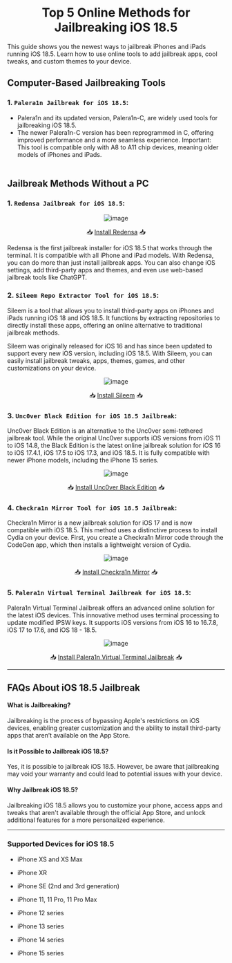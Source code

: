 <div align="center">

# Top 5 Online Methods for Jailbreaking iOS 18.5

</div>


This guide shows you the newest ways to jailbreak iPhones and iPads running iOS 18.5. Learn how to use online tools to add jailbreak apps, cool tweaks, and custom themes to your device.

##  Computer-Based Jailbreaking Tools

### 1. `Palera1n Jailbreak for iOS 18.5`:

- Palera1n and its updated version, Palera1n-C, are widely used tools for jailbreaking iOS 18.5.
- The newer Palera1n-C version has been reprogrammed in C, offering improved performance and a more seamless experience.
Important: This tool is compatible only with A8 to A11 chip devices, meaning older models of iPhones and iPads.<br><br>


##  Jailbreak Methods Without a PC

### 1. `Redensa Jailbreak for iOS 18.5`:

<div align="center">

![image](https://github.com/Future-Jailbreak/ios-17-6-jailbreak/assets/172568410/6ad347aa-ac2b-4bd6-b085-a09e8c6743b0)

📥 <a href="https://xookz.com/redansa/#redensa-btn">Install Redensa</a> 📥

</div>

Redensa is the first jailbreak installer for iOS 18.5 that works through the terminal. It is compatible with all iPhone and iPad models. With Redensa, you can do more than just install jailbreak apps. You can also change iOS settings, add third-party apps and themes, and even use web-based jailbreak tools like ChatGPT.

### 2. `Sileem Repo Extractor Tool for iOS 18.5`:

Sileem is a tool that allows you to install third-party apps on iPhones and iPads running iOS 18 and iOS 18.5. It functions by extracting repositories to directly install these apps, offering an online alternative to traditional jailbreak methods.

Sileem was originally released for iOS 16 and has since been updated to support every new iOS version, including iOS 18.5. With Sileem, you can easily install jailbreak tweaks, apps, themes, games, and other customizations on your device.

<div align="center">

![image](https://github.com/Future-Jailbreak/ios-17-6-jailbreak/assets/172568410/487ee748-644c-4346-8529-44326165e245)

📥 <a href="https://xookz.com/sileem/#btn">Install Sileem</a> 📥

</div>

### 3. `Unc0ver Black Edition for iOS 18.5 Jailbreak`:

Unc0ver Black Edition is an alternative to the Unc0ver semi-tethered jailbreak tool. While the original Unc0ver supports iOS versions from iOS 11 to iOS 14.8, the Black Edition is the latest online jailbreak solution for iOS 16 to iOS 17.4.1, iOS 17.5 to iOS 17.3, and iOS 18.5. It is fully compatible with newer iPhone models, including the iPhone 15 series.

<div align="center">

![image](https://github.com/Future-Jailbreak/ios-17-6-jailbreak/assets/172568410/993ecfdb-56d4-458b-aba8-feda452e1274)

📥 <a href="https://xookz.com/uncover-black-edition/#btn">Install Unc0ver Black Edition</a> 📥

</div>

### 4. `Checkra1n Mirror Tool for iOS 18.5 Jailbreak`:

Checkra1n Mirror is a new jailbreak solution for iOS 17 and is now compatible with iOS 18.5. This method uses a distinctive process to install Cydia on your device. First, you create a Checkra1n Mirror code through the CodeGen app, which then installs a lightweight version of Cydia.

<div align="center">

![image](https://github.com/Future-Jailbreak/ios-17-6-jailbreak/assets/172568410/ec52df1d-be35-41ea-a6a6-84ae2fea9971)

📥 <a href="https://pangu8.com/checkrain-mirror-guide/">Install Checkra1n Mirror</a> 📥

</div>

### 5. `Palera1n Virtual Terminal Jailbreak for iOS 18.5`:

Palera1n Virtual Terminal Jailbreak offers an advanced online solution for the latest iOS devices. This innovative method uses terminal processing to update modified IPSW keys. It supports iOS versions from iOS 16 to 16.7.8, iOS 17 to 17.6, and iOS 18 - 18.5.

<div align="center">

![image](https://github.com/Future-Jailbreak/ios-17-6-jailbreak/assets/172568410/4c03dded-9035-4a10-b8b2-255b3878d678)

📥 <a href="https://xookz.com/palerain-jailbreak/#palera1nvirtual">Install Palera1n Virtual Terminal Jailbreak</a> 📥

</div>

<hr>


## FAQs About iOS 18.5 Jailbreak

#### What is Jailbreaking?

Jailbreaking is the process of bypassing Apple's restrictions on iOS devices, enabling greater customization and the ability to install third-party apps that aren’t available on the App Store.

#### Is it Possible to Jailbreak iOS 18.5?

Yes, it is possible to jailbreak iOS 18.5. However, be aware that jailbreaking may void your warranty and could lead to potential issues with your device.

#### Why Jailbreak iOS 18.5?

Jailbreaking iOS 18.5 allows you to customize your phone, access apps and tweaks that aren't available through the official App Store, and unlock additional features for a more personalized experience.

<hr>

### Supported Devices for iOS 18.5

- iPhone XS and XS Max

- iPhone XR

- iPhone SE (2nd and 3rd generation)

- iPhone 11, 11 Pro, 11 Pro Max

- iPhone 12 series

- iPhone 13 series

- iPhone 14 series

- iPhone 15 series
